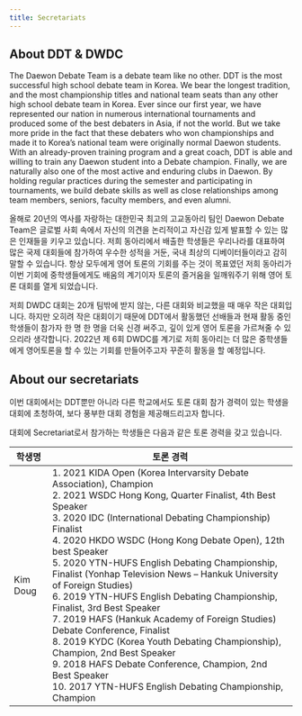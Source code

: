 ```yaml
---
title: Secretariats
---
```


## About DDT & DWDC

The Daewon Debate Team is a debate team like no other. DDT is the most successful high school debate team in Korea. We bear the longest tradition, and the most championship titles and national team seats than any other high school debate team in Korea. Ever since our first year, we have represented our nation in numerous international tournaments and produced some of the best debaters in Asia, if not the world. But we take more pride in the fact that these debaters who won championships and made it to Korea’s national team were originally normal Daewon students. With an already-proven training program and a great coach, DDT is able and willing to train any Daewon student into a Debate champion. Finally, we are naturally also one of the most active and enduring clubs in Daewon. By holding regular practices during the semester and participating in tournaments, we build debate skills as well as close relationships among team members, seniors, faculty members, and even alumni.

올해로 20년의 역사를 자랑하는 대한민국 최고의 고교동아리 팀인 Daewon Debate Team은 글로벌 사회 속에서 자신의 의견을 논리적이고 자신감 있게 발표할 수 있는 많은 인재들을 키우고 있습니다. 저희 동아리에서 배출한 학생들은 우리나라를 대표하여 많은 국제 대회들에 참가하여 우수한 성적을 거둔, 국내 최상의 디베이터들이라고 감히 말할 수 있습니다. 항상 모두에게 영어 토론의 기회를 주는 것이 목표였던 저희 동아리가 이번 기회에 중학생들에게도 배움의 계기이자 토론의 즐거움을 일깨워주기 위해 영어 토론 대회를 열게 되었습니다.

저희 DWDC 대회는 20개 팀밖에 받지 않는, 다른 대회와 비교했을 때 매우 작은 대회입니다. 하지만 오히려 작은 대회이기 때문에 DDT에서 활동했던 선배들과 현재 활동 중인 학생들이 참가자 한 명 한 명을 더욱 신경 써주고, 깊이 있게 영어 토론을 가르쳐줄 수 있으리라 생각합니다. 2022년 제 6회 DWDC를 계기로 저희 동아리는 더 많은 중학생들에게 영어토론을 할 수 있는 기회를 만들어주고자 꾸준히 활동을 할 예정입니다.

## About our secretariats

이번 대회에서는 DDT뿐만 아니라 다른 학교에서도 토론 대회 참가 경력이 있는 학생을 대회에 초청하여, 보다 풍부한 대회 경험을 제공해드리고자 합니다.

대회에 Secretariat로서 참가하는 학생들은 다음과 같은 토론 경력을 갖고 있습니다.

|학생명|토론 경력|
|---|---|
|Kim Doug|1. 2021 KIDA Open (Korea Intervarsity Debate Association), Champion <br> 2. 2021 WSDC Hong Kong, Quarter Finalist, 4th Best Speaker <br> 3. 2020 IDC (International Debating Championship) Finalist <br> 4. 2020 HKDO WSDC (Hong Kong Debate Open), 12th best Speaker <br> 5. 2020 YTN-HUFS English Debating Championship, Finalist (Yonhap Television News – Hankuk University of Foreign Studies) <br> 6. 2019 YTN-HUFS English Debating Championship, Finalist, 3rd Best Speaker <br> 7. 2019 HAFS (Hankuk Academy of Foreign Studies) Debate Conference, Finalist <br> 8. 2019 KYDC (Korea Youth Debating Championship), Champion, 2nd Best Speaker <br> 9. 2018 HAFS Debate Conference, Champion, 2nd Best Speaker <br> 10. 2017 YTN-HUFS English Debating Championship, Champion
